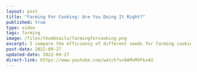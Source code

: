 ```yaml
---
layout: post
title: "Farming For Cooking: Are You Doing It Right?"
published: true
type: video
tags: farming
image: /files/thumbnails/farmingforcooking.png
excerpt: I compare the efficiency of different seeds for farming cooking materials
post-date: 2022-09-27
updated-date: 2022-09-27
direct-link: https://www.youtube.com/watch?v=6AMvMVFkx4U
---
```

